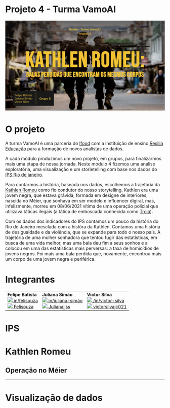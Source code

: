 # Projeto 4 - Turma VamoAI

<p align="center">
<img src = "./imagens/capa.jpg" width=800px>
</p>

# O projeto

A turma VamoAI é uma parceria do [Ifood](https://institucional.ifood.com.br/) com a instituição de ensino [Resilia Educação](https://www.resilia.work/sobre) para a formação de novos analistas de dados.

A cada módulo produzimos um novo projeto, em grupos, para finalizarmos mais uma etapa de nossa jornada. Neste módulo 4 fizemos uma análise exploratória, uma visualização e um storietelling com base nos dados do [IPS Rio de janeiro](http://ipsrio.com.br/#aspects%5B%5D=1&aspects%5B%5D=19&aspects%5B%5D=35&aspects%5B%5D=2&map-type=performance&active-cat=1&page=1&tab=map).

Para contarmos a história, baseada nos dados, escolhemos a trajetória da [Kathlen Romeu](https://g1.globo.com/rj/rio-de-janeiro/noticia/2021/06/10/o-que-se-sabe-sobre-a-morte-da-jovem-kathlen-romeu-no-rio.ghtml) como fio condutor do nosso storytelling. Kathlen era uma jovem negra, que estava grávida, formada em designe de interiores, nascida no Méier, que sonhava em ser modelo e influencer digiral, mas, infelizmente, morreu em 08/06/2021 vítima de uma operação policial que utilizava táticas ilegais (a tática de emboscada conhecida como [Troia](https://g1.globo.com/rj/rio-de-janeiro/noticia/2021/06/16/kathlen-romeu-a-tocaia-policial-que-pode-estar-por-tras-da-morte-de-jovem-gravida.ghtml)).

Com os dados dos indicadores do IPS contamos um pouco da história do Rio de Janeiro mesclada com a históra da Kathlen. Contamos uma história de desigualdade e da violência, que se expande para todo o nosso país. A trajetória de uma mulher sonhadora que tentou fugir das estatísticas, em busca de uma vida melhor, mas uma bala deu fim a seus sonhos e a colocou em uma das estatísticas mais perversas: a taxa de homicídios de jovens negros. Foi mais uma bala perdida que, novamente, encontrou mais um corpo de uma jovem negra e periférica.

# Integrantes

<table width = 550px  align='center'>
<tr>
<td><b>Felipe Batista</b><br>
<a href="https://www.linkedin.com/in/felisouza/"><image src="./imagens/linkedIN.svg" width="25"/></a><a href = "https://www.linkedin.com/in/felisouza/"> in/felisouza </a>
<br>
<a href="https://github.com/Felisouza"><image src="./imagens/github-icon.svg" width="25"/></a><a href="https://github.com/Felisouza"> Felisouza</a>

<td><b>Juliana Simão</b>
<br>
<a href="https://www.linkedin.com/in/juliana-sim%C3%A3o-813b5b212/"><image src="./imagens/linkedIN.svg" width="25"/></a><a href = "https://www.linkedin.com/in/juliana-sim%C3%A3o-813b5b212/"> in/juliana-simão </a>
<br>
<a href="https://github.com/Julianajjss"><image src="./imagens/github-icon.svg" width="25"/></a><a href="https://github.com/Julianajjss"> Julianajjss</a>

<td><b>Victor Silva</b>
<br>
<a href="https://www.linkedin.com/in/victor-silva-88a567208/"><image src="./imagens/linkedIN.svg" width="25"/></a><a href = "https://www.linkedin.com/in/victor-silva-88a567208/"> /in/victor-silva </a>
<br>
<a href="https://github.com/victorsilvajc021"><image src="./imagens/github-icon.svg" width="25"/></a><a href="https://github.com/victorsilvajc021"> victorsilvajc021</a>
</td>
</table>

# IPS

# Kathlen Romeu

## Operação no Méier

*** 

# Visualização de dados